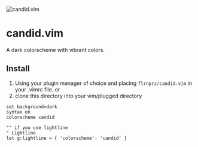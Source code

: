![candid.vim](https://github.com/flrnprz/taffy.vim/blob/master/taffy-screen.png)

# candid.vim

A dark colorscheme with vibrant colors.

## Install

1. Using your plugin manager of choice and placing `flrnprz/candid.vim` in your .vimrc file.
   or
2. clone this directory into your vim/plugged directory

````vim
set background=dark
syntax on
colorscheme candid

"" if you use lightline
" Lightline
let g:lightline = { 'colorscheme': 'candid' }
````
